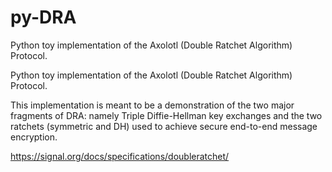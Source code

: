 # py-DRA
 Python toy implementation of the Axolotl (Double Ratchet Algorithm) Protocol.

Python toy implementation of the Axolotl (Double Ratchet Algorithm) Protocol.

This implementation is meant to be a demonstration of the two major fragments of DRA: namely Triple Diffie-Hellman key exchanges and the two ratchets (symmetric and DH) used to achieve secure end-to-end message encryption.

https://signal.org/docs/specifications/doubleratchet/
